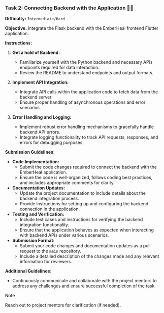 ### Task 2: Connecting Backend with the Application 📡📱

**Difficulty:** `Intermediate/Hard`

**Objective:**
Integrate the Flask backend with the EmberHeal frontend Flutter application.

**Instructions:**
1. **Get a hold of Backend:**
   - Familiarize yourself with the Python backend and necessary APIs endpoints required for data interaction.
   - Review the README to understand endpoints and output formats.

2. **Implement API Integration:**
   - Integrate API calls within the application code to fetch data from the backend server.
   - Ensure proper handling of asynchronous operations and error scenarios.

3. **Error Handling and Logging:**
   - Implement robust error handling mechanisms to gracefully handle backend API errors.
   - Integrate logging functionality to track API requests, responses, and errors for debugging purposes.


**Submission Guidelines:**
- **Code Implementation:**
  - Submit the code changes required to connect the backend with the EmberHeal application.
  - Ensure the code is well-organized, follows coding best practices, and includes appropriate comments for clarity.
- **Documentation Updates:**
  - Update the project documentation to include details about the backend integration process.
  - Provide instructions for setting up and configuring the backend connection in the application.
- **Testing and Verification:**
  - Include test cases and instructions for verifying the backend integration functionality.
  - Ensure that the application behaves as expected when interacting with backend APIs under various scenarios.
- **Submission Format:**
  - Submit your code changes and documentation updates as a pull request to the `main` repository.
  - Include a detailed description of the changes made and any relevant information for reviewers.


**Additional Guidelines:**
- Continuously communicate and collaborate with the project mentors to address any challenges and ensure successful completion of the task.

> [!NOTE]  
> Reach out to project mentors for clarification (if needed).